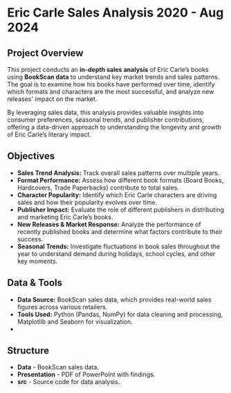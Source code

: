 # **Eric Carle Sales Analysis 2020 - Aug 2024**

## **Project Overview**
This project conducts an **in-depth sales analysis** of Eric Carle’s books using **BookScan data** to understand key market trends and sales patterns. The goal is to examine how his books have performed over time, identify which formats and characters are the most successful, and analyze new releases' impact on the market.

By leveraging sales data, this analysis provides valuable insights into consumer preferences, seasonal trends, and publisher contributions, offering a data-driven approach to understanding the longevity and growth of Eric Carle’s literary impact.

## **Objectives**
- **Sales Trend Analysis:** Track overall sales patterns over multiple years.
- **Format Performance:** Assess how different book formats (Board Books, Hardcovers, Trade Paperbacks) contribute to total sales.
- **Character Popularity:** Identify which Eric Carle characters are driving sales and how their popularity evolves over time.
- **Publisher Impact:** Evaluate the role of different publishers in distributing and marketing Eric Carle’s books.
- **New Releases & Market Response:** Analyze the performance of recently published books and determine what factors contribute to their success.
- **Seasonal Trends:** Investigate fluctuations in book sales throughout the year to understand demand during holidays, school cycles, and other key moments.

## **Data & Tools**
- **Data Source:** BookScan sales data, which provides real-world sales figures across various retailers.
- **Tools Used:** Python (Pandas, NumPy) for data cleaning and processing, Matplotlib and Seaborn for visualization.
- 
## **Structure**
- **Data** - BookScan sales data.  
- **Presentation** - PDF of PowerPoint with findings.
- **src** - Source code for data analysis.  

